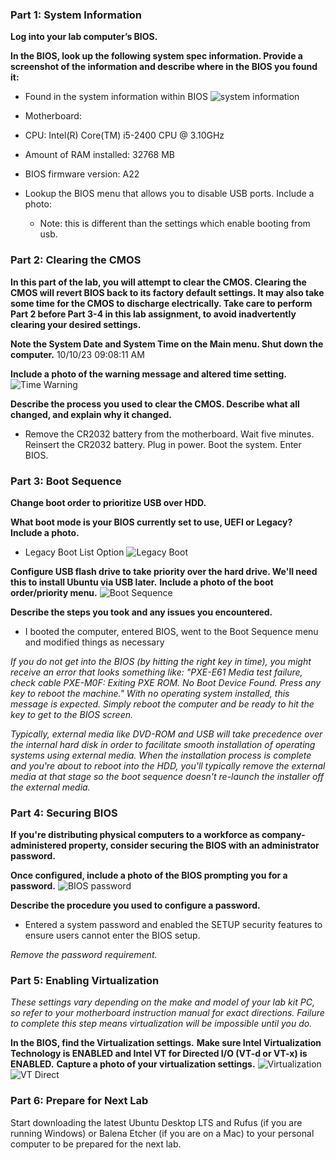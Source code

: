 ### Part 1: System Information

**Log into your lab computer’s BIOS.**

**In the BIOS, look up the following system spec information. Provide a screenshot of the information and describe where in the BIOS you found it:**
- Found in the system information within BIOS
![system information](media/sysinfo.jpeg)

- Motherboard: 
- CPU: Intel(R) Core(TM) i5-2400 CPU @ 3.10GHz
- Amount of RAM installed: 32768 MB
- BIOS firmware version: A22
- Lookup the BIOS menu that allows you to disable USB ports. Include a photo: 
  - Note: this is different than the settings which enable booting from usb.


### Part 2: Clearing the CMOS

**In this part of the lab, you will attempt to clear the CMOS. Clearing the CMOS will revert BIOS back to its factory default settings. It may also take some time for the CMOS to discharge electrically. Take care to perform Part 2 before Part 3-4 in this lab assignment, to avoid inadvertently clearing your desired settings.**

**Note the System Date and System Time on the Main menu. Shut down the computer.** 10/10/23 09:08:11 AM

**Include a photo of the warning message and altered time setting.**
![Time Warning](media/datewarning.jpeg)


**Describe the process you used to clear the CMOS. Describe what all changed, and explain why it changed.**
- Remove the CR2032 battery from the motherboard. Wait five minutes. Reinsert the CR2032 battery. Plug in power. Boot the system.  Enter BIOS.

### Part 3: Boot Sequence

**Change boot order to prioritize USB over HDD.**

**What boot mode is your BIOS currently set to use, UEFI or Legacy? Include a photo.**  
- Legacy Boot List Option
![Legacy Boot](media/bootsequence.jpeg)

**Configure USB flash drive to take priority over the hard drive. We'll need this to install Ubuntu via USB later.**
**Include a photo of the boot order/priority menu.**
![Boot Sequence](media/bootsequence.jpeg)

**Describe the steps you took and any issues you encountered.**
- I booted the computer, entered BIOS, went to the Boot Sequence menu and modified things as necessary


*If you do not get into the BIOS (by hitting the right key in time), you might receive an error that looks something like: "PXE-E61 Media test failure, check cable PXE-M0F: Exiting PXE ROM. No Boot Device Found. Press any key to reboot the machine." With no operating system installed, this message is expected. Simply reboot the computer and be ready to hit the key to get to the BIOS screen.*

*Typically, external media like DVD-ROM and USB will take precedence over the internal hard disk in order to facilitate smooth installation of operating systems using external media. When the installation process is complete and you're about to reboot into the HDD, you'll typically remove the external media at that stage so the boot sequence doesn't re-launch the installer off the external media.*

### Part 4: Securing BIOS

**If you're distributing physical computers to a workforce as company-administered property, consider securing the BIOS with an administrator password.**

**Once configured, include a photo of the BIOS prompting you for a password.**
![BIOS password](media/adminpwd.jpeg)


**Describe the procedure you used to configure a password.**
- Entered a system password and enabled the SETUP security features to ensure users cannot enter the BIOS setup.

*Remove the password requirement.*

### Part 5: Enabling Virtualization

*These settings vary depending on the make and model of your lab kit PC, so refer to your motherboard instruction manual for exact directions. Failure to complete this step means virtualization will be impossible until you do.*

**In the BIOS, find the Virtualization settings.**
**Make sure Intel Virtualization Technology is ENABLED and Intel VT for Directed I/O (VT-d or VT-x) is ENABLED.**
**Capture a photo of your virtualization settings.**
![Virtualization](media/virtualization.jpeg)
![VT Direct](media/vtdirect.jpeg)

### Part 6: Prepare for Next Lab

Start downloading the latest Ubuntu Desktop LTS and Rufus (if you are running Windows) or Balena Etcher (if you are on a Mac) to your personal computer to be prepared for the next lab.

